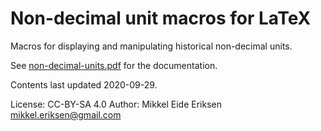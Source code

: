 Non-decimal unit macros for LaTeX
=================================

Macros for displaying and manipulating historical non-decimal units.

See [non-decimal-units.pdf](docs/non-decimal-units.pdf) for the documentation.

Contents last updated 2020-09-29.

<!-- Package available via CTAN at https://www.ctan.org/pkg/non-decimal-units -->

License: CC-BY-SA 4.0
Author: Mikkel Eide Eriksen <mikkel.eriksen@gmail.com>
